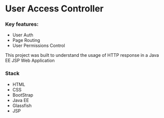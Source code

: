<h1>User Access Controller</h1>

<h3>
  Key features:
</h3>
<div>
  <ul>
    <li>User Auth</li>
    <li>Page Routing</li>
    <li>User Permissions Control</li>
  </ul>
</div>

<p>This project was built to understand the usage of HTTP response in a Java EE JSP Web Application</p>

<h3>Stack</h3>

<div>
  <ul>
    <li>HTML</li>
    <li>CSS</li>
    <li>BootStrap</li>
    <li>Java EE</li>
    <li>Glassfish</li>
    <li>JSP</li>
  </ul>
</div>
